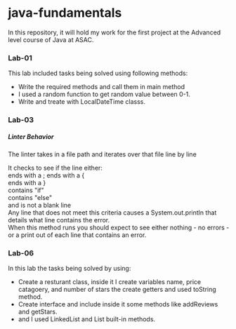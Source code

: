 # java-fundamentals
In this repository, it will hold my work for the first project at the Advanced level course of Java at ASAC.
### Lab-01
This lab included tasks being solved using following methods:
- Write the required methods and call them in main method
- I used a random function to get random value between 0-1.
- Write and treate with LocalDateTime classs.

### 

### Lab-03
##### Linter Behavior
The linter takes in a file path and iterates over that file line by line

It checks to see if the line either:  
ends with a ; 
ends with a {  
ends with a }  
contains "if"  
contains "else"  
and is not a blank line  
Any line that does not meet this criteria causes a System.out.println that details what line contains the error.  
When this method runs you should expect to see either nothing - no errors - or a print out of each line that contains an error.

### Lab-06

In this lab the tasks being solved by using:
- Create a resturant class, inside it I create variables name, price catagoery, and number of stars the create getters and used toString method.
- Create interface and include inside it some methods like addReviews and getStars.
- and I used LinkedList and List built-in methods.
